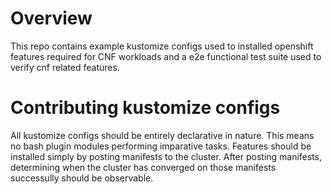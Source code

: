 # Overview

This repo contains example kustomize configs used to installed openshift features required for CNF workloads and a e2e functional test suite used to verify cnf related features.

# Contributing kustomize configs

All kustomize configs should be entirely declarative in nature. This means no bash plugin modules performing imparative tasks. Features should be installed simply by posting manifests to the cluster. After posting manifests, determining when the cluster has converged on those manifests successully should be observable. 

